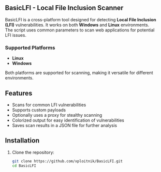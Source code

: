 ## BasicLFI - Local File Inclusion Scanner

BasicLFI is a cross-platform tool designed for detecting **Local File Inclusion (LFI)** vulnerabilities. It works on both **Windows** and **Linux** environments. The script uses common parameters to scan web applications for potential LFI issues.

### Supported Platforms
- **Linux**
- **Windows**

Both platforms are supported for scanning, making it versatile for different environments.


## Features
- Scans for common LFI vulnerabilities
- Supports custom payloads
- Optionally uses a proxy for stealthy scanning
- Colorized output for easy identification of vulnerabilities
- Saves scan results in a JSON file for further analysis

## Installation

1. Clone the repository:
   ```bash
   git clone https://github.com/xploitnik/BasicLFI.git
   cd BasicLFI
